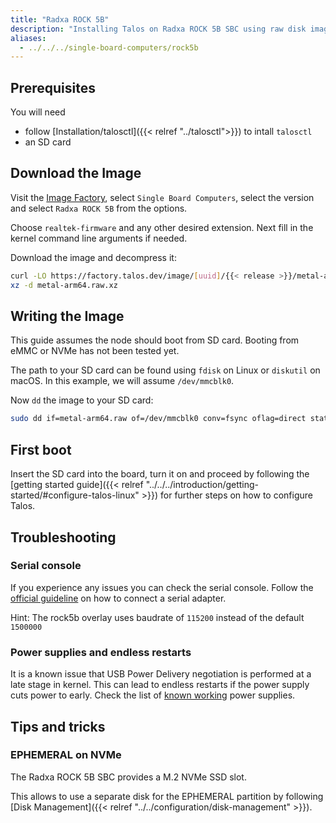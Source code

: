 ```yaml
---
title: "Radxa ROCK 5B"
description: "Installing Talos on Radxa ROCK 5B SBC using raw disk image."
aliases:
  - ../../../single-board-computers/rock5b
---
```


## Prerequisites

You will need

- follow [Installation/talosctl]({{< relref "../talosctl">}}) to intall `talosctl`
- an SD card

## Download the Image

Visit the [Image Factory](https://factory.talos.dev/), select `Single Board Computers`, select the version and select `Radxa ROCK 5B` from the options.

Choose `realtek-firmware` and any other desired extension.
Next fill in the kernel command line arguments if needed.

Download the image and decompress it:

```bash
curl -LO https://factory.talos.dev/image/[uuid]/{{< release >}}/metal-arm64.raw.xz
xz -d metal-arm64.raw.xz
```

## Writing the Image

This guide assumes the node should boot from SD card.
Booting from eMMC or NVMe has not been tested yet.

The path to your SD card can be found using `fdisk` on Linux or `diskutil` on macOS.
In this example, we will assume `/dev/mmcblk0`.

Now `dd` the image to your SD card:

```bash
sudo dd if=metal-arm64.raw of=/dev/mmcblk0 conv=fsync oflag=direct status=progress bs=4M
```

## First boot

Insert the SD card into the board, turn it on and proceed by following the
[getting started guide]({{< relref "../../../introduction/getting-started/#configure-talos-linux" >}})
for further steps on how to configure Talos.

## Troubleshooting

### Serial console

If you experience any issues you can check the serial console.
Follow the [official guideline](https://wiki.radxa.com/Rock5/dev/serial-console)
on how to connect a serial adapter.

Hint: The rock5b overlay uses baudrate of `115200` instead of the default `1500000`

### Power supplies and endless restarts

It is a known issue that USB Power Delivery negotiation is performed at a late stage in kernel.
This can lead to endless restarts if the power supply cuts power to early.
Check the list of [known working](https://wiki.radxa.com/Rock5/5b/power_supply) power supplies.

## Tips and tricks

### EPHEMERAL on NVMe

The Radxa ROCK 5B SBC provides a M.2 NVMe SSD slot.

This allows to use a separate disk for the EPHEMERAL partition by following
[Disk Management]({{< relref "../../configuration/disk-management" >}}).
